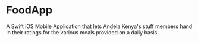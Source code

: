 # FoodApp
A Swift iOS Mobile Application that lets Andela Kenya's stuff members hand in their ratings for the various meals provided on a daily basis.
